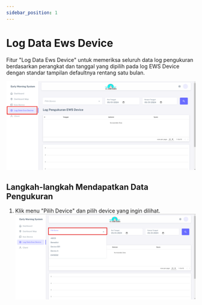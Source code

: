 ```yaml
---
sidebar_position: 1
---
```


# Log Data Ews Device

Fitur "Log Data Ews Device" untuk memeriksa seluruh data log pengukuran berdasarkan perangkat dan tanggal yang dipilih pada log EWS Device dengan standar tampilan defaultnya rentang satu bulan.

![EWS](../assets/early-warning-system/log-dashboard.png)

## Langkah-langkah Mendapatkan Data Pengukuran

1. Klik menu "Pilih Device" dan pilih device yang ingin dilihat.
![EWS](../assets/early-warning-system/log-data.png)